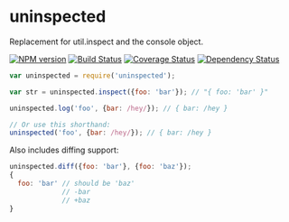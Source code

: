 uninspected
===========

Replacement for util.inspect and the console object.

[![NPM version](https://badge.fury.io/js/messy.png)](http://badge.fury.io/js/uninspected)
[![Build Status](https://travis-ci.org/papandreou/uninspected.png)](https://travis-ci.org/papandreou/uninspected)
[![Coverage Status](https://coveralls.io/repos/papandreou/uninspected/badge.png)](https://coveralls.io/r/papandreou/uninspected)
[![Dependency Status](https://david-dm.org/papandreou/uninspected.png)](https://david-dm.org/papandreou/uninspected)

```javascript
var uninspected = require('uninspected');

var str = uninspected.inspect({foo: 'bar'}); // "{ foo: 'bar' }"

uninspected.log('foo', {bar: /hey/}); // { bar: /hey }

// Or use this shorthand:
uninspected('foo', {bar: /hey/}); // { bar: /hey }
```

Also includes diffing support:

```javascript
uninspected.diff({foo: 'bar'}, {foo: 'baz'});
{
  foo: 'bar' // should be 'baz'
             // -bar
             // +baz
}
```
